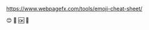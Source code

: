 https://www.webpagefx.com/tools/emoji-cheat-sheet/

:blush: :gift: :ok: :twisted_rightwards_arrows:
